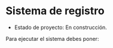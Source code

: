 <h1> Sistema de registro</h1>

- Estado de proyecto: En construcción.

Para ejecutar el sistema debes poner:

``` npm install react ´´´
